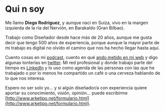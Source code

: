 # Qui n soy

Me llamo **Diego Rodríguez**, y aunque nací en Suiza, vivo en la margen izquierda de la ría del Nervión, en Barakaldo \(Gran Bilbao\).‌

Trabajo como Diseñador desde hace más de 20 años, aunque me gusta decir que tengo 500 años de experiencia, porque aunque la mayor parte de mi trabajo es digital no olvido el camino que nos ha hecho llegar hasta aquí.

Cuento cosas en mi [podcast](https://anchor.fm/designeskola), cuento en qué [ando metido en mi web](http://arketipo.net/) y digo algunas tonterías en [twitter](https://twitter.com/arketipo/). Mi red profesional y donde trabajo parte del tiempo es [LinkedIn](https://www.linkedin.com/in/arketipo/) y lo uso como agenda de las personas con las que he trabajado o por lo menos he compartido un café o una cerveza hablando de lo que nos interesa.

Espero no ser solo yo… y si algún diseñador/a con experiencia quiere aportar su conocimiento, visión, opinión… puede escribirme [http://www.arketipo.net/formulario.html](http://www.arketipo.net/formulario.html).


